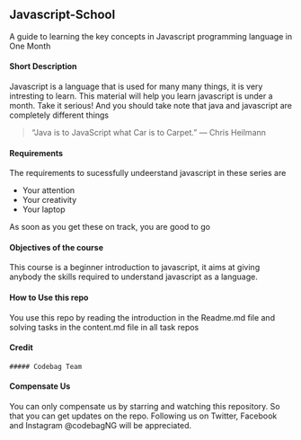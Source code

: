 ## Javascript-School

A guide to learning the key concepts in Javascript programming language in One Month


#### Short Description

Javascript is a language that is used for many many things, it is very intresting to learn. This material will help you learn javascript is under a month. Take it serious! And you should take note that java and javascript are completely different things

> “Java is to JavaScript what Car is to Carpet.” 
	― Chris Heilmann


#### Requirements

The requirements to sucessfully undeerstand javascript in these series are

* Your attention
* Your creativity
* Your laptop

As soon as you get these on track, you are good to go

#### Objectives of the course

This course is a beginner introduction to javascript, it aims at giving anybody the skills required to understand javascript as a language. 


#### How to Use this repo

You use this repo by reading the introduction in the Readme.md file and solving tasks in the content.md file in all task repos

#### Credit

	##### Codebag Team

#### Compensate Us

You can only compensate us by starring and watching this repository. So that you can get updates on the repo. Following us on Twitter, Facebook and Instagram @codebagNG will be appreciated.



